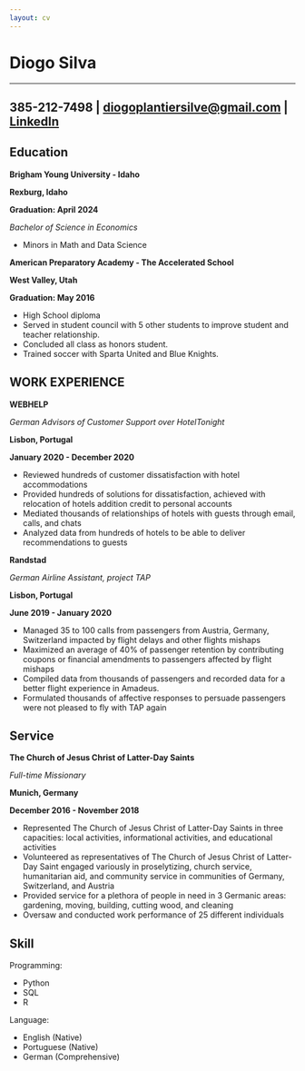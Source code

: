 ```yaml
---
layout: cv
---
```


# Diogo Silva

------------------------------------------------------------------------------------------------------------
385-212-7498 | diogoplantiersilve@gmail.com | [LinkedIn](https://www.linkedin.com/in/diogo-silva-37b23917a/)                        
------------------------------------------------------------------------------------------------------------
<!-- https://www.monique.tech/the-art-of-markdown -->


Education
---------

__Brigham Young University - Idaho__

**Rexburg, Idaho**

**Graduation: April 2024**

_Bachelor of Science in Economics_
- Minors in Math and Data Science


__American Preparatory Academy - The Accelerated School__

**West Valley, Utah**

**Graduation: May 2016**

- High School diploma
- Served in student council with 5 other students to improve student and teacher relationship.
- Concluded all class as honors student.
- Trained soccer with Sparta United and Blue Knights.


WORK EXPERIENCE
------

__WEBHELP__

_German Advisors of Customer Support over HotelTonight_

**Lisbon, Portugal**

**January 2020 - December 2020**

- Reviewed hundreds of customer dissatisfaction with hotel accommodations
- Provided hundreds of solutions for dissatisfaction, achieved with relocation of hotels addition credit to personal accounts
- Mediated thousands of relationships of hotels with guests through email, calls, and chats
- Analyzed data from hundreds of hotels to be able to deliver recommendations to guests

__Randstad__

_German Airline Assistant, project TAP_

**Lisbon, Portugal**

**June 2019 - January 2020**

- Managed 35 to 100 calls from passengers from Austria, Germany, Switzerland impacted by flight delays and other flights 
mishaps
- Maximized an average of 40% of passenger retention by contributing coupons or financial amendments to passengers affected 
by flight mishaps
- Compiled data from thousands of passengers and recorded data for a better flight experience in Amadeus.
- Formulated thousands of affective responses to persuade passengers were not pleased to fly with TAP again


Service
------

__The Church of Jesus Christ of Latter-Day Saints__

_Full-time Missionary_

**Munich, Germany**

**December 2016 - November 2018**

- Represented The Church of Jesus Christ of Latter-Day Saints in three capacities: local activities, informational 
activities, and educational activities
- Volunteered as representatives of The Church of Jesus Christ of Latter-Day Saint engaged variously in proselytizing,
church service, humanitarian aid, and community service in communities of Germany, Switzerland, and Austria
- Provided service for a plethora of people in need in 3 Germanic areas: gardening, moving, building, cutting wood, and cleaning
- Oversaw and conducted work performance of 25 different individuals

Skill
------

Programming:

  - Python
  - SQL
  - R

Language: 

  - English (Native)
  - Portuguese (Native)
  - German (Comprehensive)

<!-- ### Footer

Last updated: May 2013 -->


